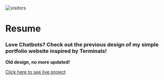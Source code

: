 ![visitors](https://visitor-badge.glitch.me/badge?page_id=Soham-coder-chatbot-resume)

# Resume

### Love Chatbots? Check out the previous design of my simple portfolio website inspired by Terminals! 



**Old design, no more updated!**

[Click here to see live project](https://soham-coder.github.io/chatbot-resume/index.html)
